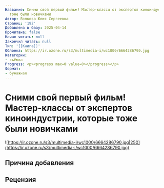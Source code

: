 ```yaml
---
Название: Сними свой первый фильм! Мастер-классы от экспертов киноиндустрии, которые
  тоже были новичками
Автор: Волкова Юлия Сергеевна
Страниц: '192'
Добавлена в базу: 2025-04-14
Прочитана: false
Начал читать: null
Закончил читать: null
Тип: '[[Книга]]'
Обложка: https://ir.ozone.ru/s3/multimedia-i/wc1000/6664286790.jpg
Категории:
- съёмка
Progress: <p><progress max=0 value=0></progress></p>
Формат:
- бумажная
---
```

# Сними свой первый фильм! Мастер-классы от экспертов киноиндустрии, которые тоже были новичками

![https://ir.ozone.ru/s3/multimedia-i/wc1000/6664286790.jpg|250](https://ir.ozone.ru/s3/multimedia-i/wc1000/6664286790.jpg)

## Причина добавления


## Рецензия